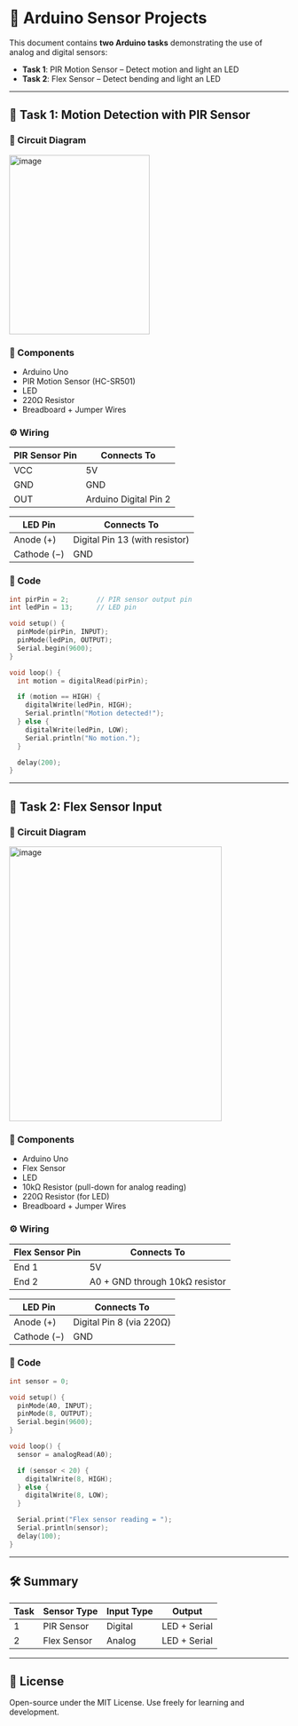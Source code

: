 
# 🤖 Arduino Sensor Projects

This document contains **two Arduino tasks** demonstrating the use of analog and digital sensors:

- **Task 1**: PIR Motion Sensor – Detect motion and light an LED
- **Task 2**: Flex Sensor – Detect bending and light an LED

---

## 🧪 Task 1: Motion Detection with PIR Sensor

### 🔌 Circuit Diagram

<img width="253" height="323" alt="image" src="https://github.com/user-attachments/assets/7f22d700-c372-460d-a814-f8967fda916f" />


### 🔧 Components

- Arduino Uno
- PIR Motion Sensor (HC-SR501)
- LED
- 220Ω Resistor
- Breadboard + Jumper Wires

### ⚙️ Wiring

| PIR Sensor Pin | Connects To         |
|----------------|---------------------|
| VCC            | 5V                  |
| GND            | GND                 |
| OUT            | Arduino Digital Pin 2 |

| LED Pin     | Connects To             |
|-------------|--------------------------|
| Anode (+)   | Digital Pin 13 (with resistor) |
| Cathode (−) | GND                      |

### 📜 Code

```cpp
int pirPin = 2;       // PIR sensor output pin
int ledPin = 13;      // LED pin

void setup() {
  pinMode(pirPin, INPUT);
  pinMode(ledPin, OUTPUT);
  Serial.begin(9600);
}

void loop() {
  int motion = digitalRead(pirPin);

  if (motion == HIGH) {
    digitalWrite(ledPin, HIGH);
    Serial.println("Motion detected!");
  } else {
    digitalWrite(ledPin, LOW);
    Serial.println("No motion.");
  }

  delay(200);
}
```

---

## 🧪 Task 2: Flex Sensor Input

### 🔌 Circuit Diagram

<img width="383" height="495" alt="image" src="https://github.com/user-attachments/assets/9053f7f9-1ba3-462c-96b3-c3551ba6eee4" />


### 🔧 Components

- Arduino Uno
- Flex Sensor
- LED
- 10kΩ Resistor (pull-down for analog reading)
- 220Ω Resistor (for LED)
- Breadboard + Jumper Wires

### ⚙️ Wiring

| Flex Sensor Pin | Connects To                  |
|------------------|------------------------------|
| End 1            | 5V                           |
| End 2            | A0 + GND through 10kΩ resistor |

| LED Pin     | Connects To             |
|-------------|--------------------------|
| Anode (+)   | Digital Pin 8 (via 220Ω) |
| Cathode (−) | GND                      |

### 📜 Code

```cpp
int sensor = 0;

void setup() {
  pinMode(A0, INPUT);
  pinMode(8, OUTPUT);
  Serial.begin(9600);
}

void loop() {
  sensor = analogRead(A0);

  if (sensor < 20) {
    digitalWrite(8, HIGH);
  } else {
    digitalWrite(8, LOW);
  }

  Serial.print("Flex sensor reading = ");
  Serial.println(sensor);
  delay(100);
}
```

---

## 🛠️ Summary

| Task | Sensor Type | Input Type | Output       |
|------|-------------|------------|--------------|
| 1    | PIR Sensor  | Digital    | LED + Serial |
| 2    | Flex Sensor | Analog     | LED + Serial |

---

## 📄 License

Open-source under the MIT License. Use freely for learning and development.
